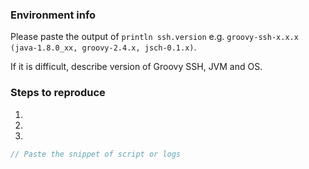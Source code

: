 

### Environment info
Please paste the output of `println ssh.version` e.g. `groovy-ssh-x.x.x (java-1.8.0_xx, groovy-2.4.x, jsch-0.1.x)`.

If it is difficult, describe version of Groovy SSH, JVM and OS.


### Steps to reproduce
1.
2.
3.

```groovy
// Paste the snippet of script or logs
```
